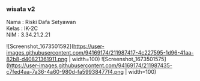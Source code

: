 ### wisata v2
Nama : Riski Dafa Setyawan <br />
Kelas : IK-2C <br />
NIM : 3.34.21.2.21

![Screenshot_1673501592](https://user-images.githubusercontent.com/94169174/211987417-4c227595-1d96-41aa-82b8-d40821361911.png | width=100)
![Screenshot_1673501575](https://user-images.githubusercontent.com/94169174/211987435-c7fed4aa-7a36-4a60-980d-fa59938477f4.png | width=100)
